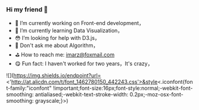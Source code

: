 ### Hi my friend 👋



- 🎨 I’m currently working on Front-end development，
- 🦚 I’m currently learning Data Visualization，
- 😳 I’m looking for help with D3.js，
- 🥺 Don't ask me about Algorithm，
- ⛳️ How to reach me: imarz@foxmail.com
- 😋 Fun fact: I haven't worked for two years，It's crazy，

<!--
这里加这句可以做数据统计，但是太惨淡就不加了
![](https://github-readme-stats.vercel.app/api?username=MarzZ)
-->
![](https://img.shields.io/endpoint?url=<'http://at.alicdn.com/t/font_1462780150_442243.css'>&style<.iconfont{font-family:"iconfont" !important;font-size:16px;font-style:normal;-webkit-font-smoothing: antialiased;-webkit-text-stroke-width: 0.2px;-moz-osx-font-smoothing: grayscale;}>)
